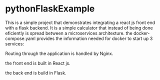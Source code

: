 # pythonFlaskExample
This is a simple project that demonstrates integrating a react js front end with a flask backend.
It is a simple calculator that instead of being done eficiently is spread between a microservices architexture.
the docker-compose.yaml provides the information needed for docker to start up 3 services:

Routing through the application is handled by Nginx.

the front end is built in React js.

the back end is build in Flask.
